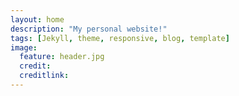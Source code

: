 ```yaml
---
layout: home
description: "My personal website!"
tags: [Jekyll, theme, responsive, blog, template]
image:
  feature: header.jpg
  credit: 
  creditlink: 
---
```

